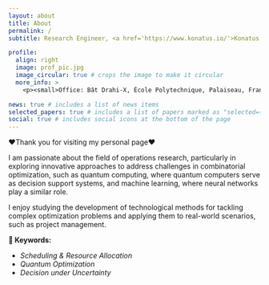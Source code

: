 ```yaml
---
layout: about
title: About
permalink: /
subtitle: Research Engineer, <a href='https://www.konatus.io/'>Konatus,</a> <a href='https://www.polytechnique.edu/en/novationcenter'>Novation Center - École Polytechnique</a>

profile:
  align: right
  image: prof_pic.jpg
  image_circular: true # crops the image to make it circular
  more_info: >
    <p><small>Office: Bât Drahi-X, École Polytechnique, Palaiseau, France</small></p>

news: true # includes a list of news items
selected_papers: true # includes a list of papers marked as "selected={true}"
social: true # includes social icons at the bottom of the page
---
```

❤️Thank you for visiting my personal page❤️

I am passionate about the field of operations research, particularly in exploring innovative approaches to address challenges in combinatorial optimization, such as quantum computing, where quantum computers serve as decision support systems, and machine learning, where neural networks play a similar role.

I enjoy studying the development of technological methods for tackling complex optimization problems and applying them to real-world scenarios, such as project management.

**🔑 Keywords:**

- *Scheduling & Resource Allocation*
- *Quantum Optimization*
- *Decision under Uncertainty*
